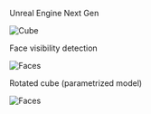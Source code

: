 Unreal Engine Next Gen

![Cube](https://i.imgur.com/SM7Ofnk.png)

Face visibility detection

![Faces](https://i.imgur.com/OHw3Hxr.png)

Rotated cube (parametrized model)

![Faces](https://i.imgur.com/pUH6ykZ.png)
